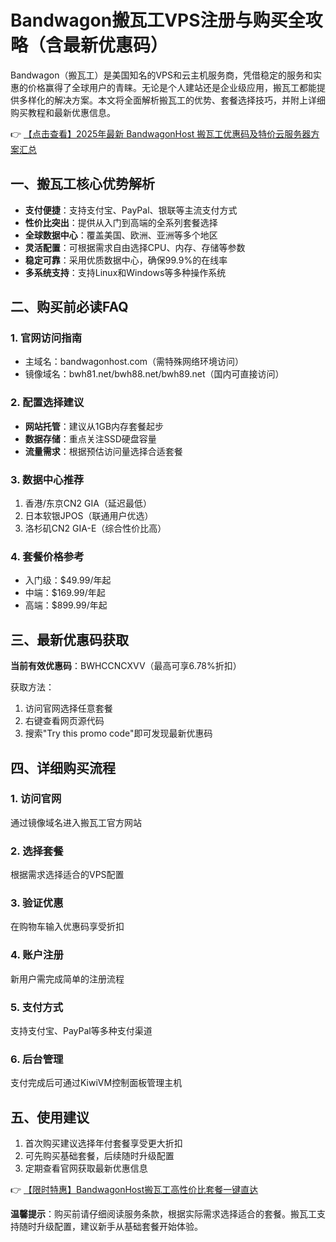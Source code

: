 # Bandwagon搬瓦工VPS注册与购买全攻略（含最新优惠码）

Bandwagon（搬瓦工）是美国知名的VPS和云主机服务商，凭借稳定的服务和实惠的价格赢得了全球用户的青睐。无论是个人建站还是企业级应用，搬瓦工都能提供多样化的解决方案。本文将全面解析搬瓦工的优势、套餐选择技巧，并附上详细购买教程和最新优惠信息。

👉 [【点击查看】2025年最新 BandwagonHost 搬瓦工优惠码及特价云服务器方案汇总](https://bit.ly/banwagon)

## 一、搬瓦工核心优势解析

- **支付便捷**：支持支付宝、PayPal、银联等主流支付方式
- **性价比突出**：提供从入门到高端的全系列套餐选择
- **全球数据中心**：覆盖美国、欧洲、亚洲等多个地区
- **灵活配置**：可根据需求自由选择CPU、内存、存储等参数
- **稳定可靠**：采用优质数据中心，确保99.9%的在线率
- **多系统支持**：支持Linux和Windows等多种操作系统

## 二、购买前必读FAQ

### 1. 官网访问指南
- 主域名：bandwagonhost.com（需特殊网络环境访问）
- 镜像域名：bwh81.net/bwh88.net/bwh89.net（国内可直接访问）

### 2. 配置选择建议
- **网站托管**：建议从1GB内存套餐起步
- **数据存储**：重点关注SSD硬盘容量
- **流量需求**：根据预估访问量选择合适套餐

### 3. 数据中心推荐
1. 香港/东京CN2 GIA（延迟最低）
2. 日本软银JPOS（联通用户优选）
3. 洛杉矶CN2 GIA-E（综合性价比高）

### 4. 套餐价格参考
- 入门级：$49.99/年起
- 中端：$169.99/年起
- 高端：$899.99/年起

## 三、最新优惠码获取

**当前有效优惠码**：BWHCCNCXVV（最高可享6.78%折扣）

获取方法：
1. 访问官网选择任意套餐
2. 右键查看网页源代码
3. 搜索"Try this promo code"即可发现最新优惠码

## 四、详细购买流程

### 1. 访问官网
通过镜像域名进入搬瓦工官方网站

### 2. 选择套餐
根据需求选择适合的VPS配置

### 3. 验证优惠
在购物车输入优惠码享受折扣

### 4. 账户注册
新用户需完成简单的注册流程

### 5. 支付方式
支持支付宝、PayPal等多种支付渠道

### 6. 后台管理
支付完成后可通过KiwiVM控制面板管理主机

## 五、使用建议

1. 首次购买建议选择年付套餐享受更大折扣
2. 可先购买基础套餐，后续随时升级配置
3. 定期查看官网获取最新优惠信息

👉 [【限时特惠】BandwagonHost搬瓦工高性价比套餐一键直达](https://bit.ly/banwagon)

**温馨提示**：购买前请仔细阅读服务条款，根据实际需求选择适合的套餐。搬瓦工支持随时升级配置，建议新手从基础套餐开始体验。